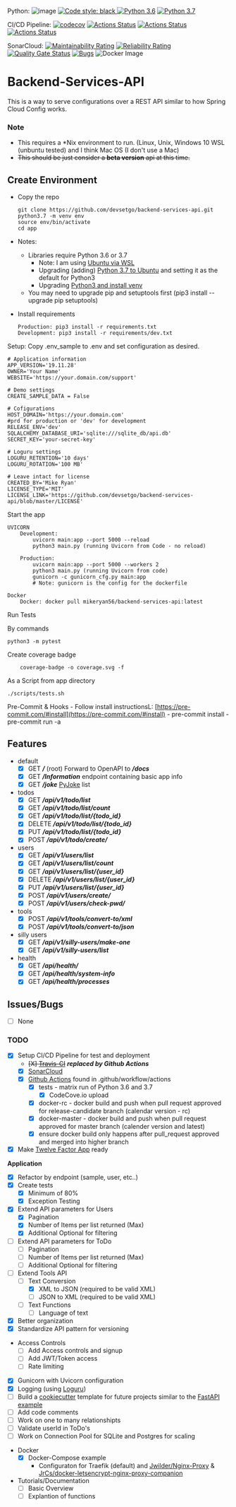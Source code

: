 Python:
![image](https://img.shields.io/badge/calver-YYYY.MM.DD-22bfda.svg "CalVer")
<a href="https://github.com/psf/black"><img alt="Code style: black" src="https://img.shields.io/badge/code%20style-black-000000.svg">
[![Python 3.6](https://img.shields.io/badge/python-3.6-blue.svg)](https://www.python.org/downloads/release/python-360/)
[![Python 3.7](https://img.shields.io/badge/python-3.7-blue.svg)](https://www.python.org/downloads/release/python-370/)

CI/CD Pipeline:
[![codecov](https://codecov.io/gh/devsetgo/backend-services-api/branch/master/graph/badge.svg)](https://codecov.io/gh/devsetgo/backend-services-api)
[![Actions Status](https://github.com/devsetgo/backend-services-api/workflows/Run%20Tests/badge.svg)](https://github.com/devsetgo/backend-services-api/actions)
[![Actions Status](https://github.com/devsetgo/backend-services-api/workflows/Docker%20RC/badge.svg)](https://github.com/devsetgo/backend-services-api/actions)
[![Actions Status](https://github.com/devsetgo/backend-services-api/workflows/Docker%20Latest/badge.svg)](https://github.com/devsetgo/backend-services-api/actions)


SonarCloud:
[![Maintainability Rating](https://sonarcloud.io/api/project_badges/measure?project=devsetgo_backend-services-api&metric=sqale_rating)](https://sonarcloud.io/dashboard?id=devsetgo_backend-services-api)
[![Reliability Rating](https://sonarcloud.io/api/project_badges/measure?project=devsetgo_backend-services-api&metric=reliability_rating)](https://sonarcloud.io/dashboard?id=devsetgo_backend-services-api)
[![Quality Gate Status](https://sonarcloud.io/api/project_badges/measure?project=devsetgo_backend-services-api&metric=alert_status)](https://sonarcloud.io/dashboard?id=devsetgo_backend-services-api)
[![Bugs](https://sonarcloud.io/api/project_badges/measure?project=devsetgo_backend-services-api&metric=bugs)](https://sonarcloud.io/dashboard?id=devsetgo_backend-services-api)
![Docker Image](https://img.shields.io/docker/pulls/mikeryan56/backend-services)

# Backend-Services-API

This is a way to serve configurations over a REST API similar to how Spring Cloud Config works.

### Note
- This requires a *Nix environment to run. (Linux, Unix, Windows 10 WSL (unbuntu tested) and I think Mac OS (I don't use a Mac)
- ~~This should be just consider a **beta version** api at this time.~~

## Create Environment

- Copy the repo
  ~~~~
  git clone https://github.com/devsetgo/backend-services-api.git
  python3.7 -m venv env
  source env/bin/activate
  cd app
  ~~~~

- Notes:
    - Libraries require Python 3.6 or 3.7
      - Note: I am using [Ubuntu via WSL](https://docs.microsoft.com/en-us/windows/wsl/install-win10)
      - Upgrading (adding) [Python 3.7 to Ubuntu](https://jcutrer.com/linux/upgrade-python37-ubuntu1810) and setting it as the default for Python3
      - Upgrading [Python3 and install venv](https://www.digitalocean.com/community/tutorials/how-to-install-python-3-and-set-up-a-programming-environment-on-ubuntu-18-04-quickstart)
    - You may need to upgrade pip and setuptools first (pip3 install --upgrade pip setuptools)
- Install requirements
  ~~~~
  Production: pip3 install -r requirements.txt
  Development: pip3 install -r requirements/dev.txt
  ~~~~

Setup: Copy .env_sample to .env and set configuration as desired.
~~~~
# Application information
APP_VERSION='19.11.28'
OWNER='Your Name'
WEBSITE='https://your.domain.com/support'

# Demo settings
CREATE_SAMPLE_DATA = False

# Cofigurations
HOST_DOMAIN='https://your.domain.com'
#prd for production or 'dev' for development
RELEASE_ENV='dev'
SQLALCHEMY_DATABASE_URI='sqlite:///sqlite_db/api.db'
SECRET_KEY='your-secret-key'

# Loguru settings
LOGURU_RETENTION='10 days'
LOGURU_ROTATION='100 MB'

# Leave intact for license
CREATED_BY='Mike Ryan'
LICENSE_TYPE='MIT'
LICENSE_LINK='https://github.com/devsetgo/backend-services-api/blob/master/LICENSE'

~~~~

Start the app
~~~~
UVICORN
    Development:
        uvicorn main:app --port 5000 --reload
        python3 main.py (running Uvicorn from Code - no reload)

    Production:
        uvicorn main:app --port 5000 --workers 2
        python3 main.py (running Uvicorn from code)
        gunicorn -c gunicorn_cfg.py main:app
        # Note: gunicorn is the config for the dockerfile

Docker
    Docker: docker pull mikeryan56/backend-services-api:latest
~~~~

Run Tests

By commands
~~~~
python3 -m pytest
~~~~
Create coverage badge
~~~~
    coverage-badge -o coverage.svg -f
~~~~
As a Script from app directory
~~~~
./scripts/tests.sh
~~~~


Pre-Commit & Hooks
    - Follow install instructionsL: [https://pre-commit.com/#install](https://pre-commit.com/#install)
    - pre-commit install
    - pre-commit run -a

## Features
- default
    - [x] GET ***/*** (root) Forward to OpenAPI to ***/docs***
    - [x] GET ***/Information*** endpoint containing basic app info
    - [x] GET ***/joke*** [PyJoke](https://pyjok.es/) list

- todos
    - [x] GET ***/api/v1/todo/list***
    - [x] GET ***/api/v1/todo/list/count***
    - [x] GET ***/api/v1/todo/list/{todo_id}***
    - [x] DELETE ***/api/v1/todo/list/{todo_id}***
    - [x] PUT ***/api/v1/todo/list/{todo_id}***
    - [x] POST ***/api/v1/todo/create/***

- users
    - [x] GET ***/api/v1/users/list***
    - [x] GET ***/api/v1/users/list/count***
    - [x] GET ***/api/v1/users/list/{user_id}***
    - [x] DELETE ***/api/v1/users/list/{user_id}***
    - [x] PUT ***/api/v1/users/list/{user_id}***
    - [x] POST ***/api/v1/users/create/***
    - [x] POST ***/api/v1/users/check-pwd/***

- tools
    - [x] POST ***/api/v1/tools/convert-to/xml***
    - [x] POST ***/api/v1/tools/convert-to/json***

- silly users
    - [x] GET ***/api/v1/silly-users/make-one***
    - [x] GET ***/api/v1/silly-users/list***

- health
    - [x] GET ***/api/health/***
    - [x] GET ***/api/health/system-info***
    - [x] GET ***/api/health/processes***

## Issues/Bugs

- [ ] None

### TODO
- [X] Setup CI/CD Pipeline for test and deployment
    - ~~[X] [Travis-CI](https://travis-ci.org)~~ ***replaced by Github Actions***
    - [X] [SonarCloud](https://sonarcloud.io)
    - [x] [Github Actions](https://github.com/features/actions) found in .github/workflow/actions
        - [x] tests - matrix run of Python 3.6 and 3.7
            - [x] CodeCove.io upload
        - [x] docker-rc - docker build and push when pull request approved for release-candidate branch (calendar version - rc)
        - [x] docker-master - docker build and push when pull request approved for master branch (calender version and latest)
        - [x] ensure docker build only happens after pull_request approved and merged into higher branch
- [x] Make [Twelve Factor App](https://12factor.net/) ready

**Application**
- [x] Refactor by endpoint (sample, user, etc..)
- [x] Create tests
    - [x] Minimum of 80%
    - [x] Exception Testing
- [x] Extend API parameters for Users
    - [x] Pagination
    - [x] Number of Items per list returned (Max)
    - [x] Additional Optional for filtering
- [ ] Extend API parameters for ToDo
    - [ ] Pagination
    - [ ] Number of Items per list returned (Max)
    - [ ] Additional Optional for filtering
- [ ] Extend Tools API
    - [ ] Text Conversion
        - [x] XML to JSON (required to be valid XML)
        - [ ] JSON to XML (required to be valid XML)
    - [ ] Text Functions
        - [ ] Language of text

- [x] Better organization
- [x] Standardize API pattern for versioning
- Access Controls
  - [ ] Add Access controls and signup
  - [ ] Add JWT/Token access
  - [ ] Rate limiting
- [X] Gunicorn with Uvicorn configuration
- [x] Logging (using [Loguru](https://github.com/Delgan/loguru))
- [ ] Build a [cookiecutter](https://github.com/audreyr/cookiecutter) template for future projects similar to the [FastAPI example](https://github.com/tiangolo/full-stack-fastapi-postgresql)
- [ ] Add code comments
- [ ] Work on one to many relationshipts
- [ ] Validate userId in ToDo's
- [ ] Work on Connection Pool for SQLite and Postgres for scaling

- Docker
  - [X] Docker-Compose example
    - Configuraton for Traefik (default) and [Jwilder/Nginx-Proxy](https://github.com/jwilder/nginx-proxy) & [JrCs/docker-letsencrypt-nginx-proxy-companion](https://github.com/JrCs/docker-letsencrypt-nginx-proxy-companion)

- Tutorials/Documentation
  - [ ] Basic Overview
  - [ ] Explantion of functions
